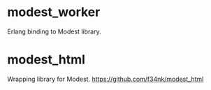 
# modest_worker

Erlang binding to Modest library.

# modest_html

Wrapping library for Modest.
https://github.com/f34nk/modest_html